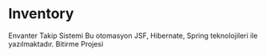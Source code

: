 # Inventory
Envanter Takip Sistemi
Bu otomasyon JSF, Hibernate, Spring teknolojileri ile yazılmaktadır. 
Bitirme Projesi
